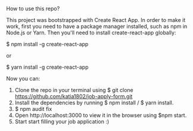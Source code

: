 How to use this repo?

This project was bootstrapped with Create React App. In order to make it work, first you need to have a package manager installed, such as npm in Node.js or Yarn. Then you'll need to install create-react-app globally:

\$ npm install -g create-react-app

or

\$ yarn install -g create-react-app

Now you can:

1. Clone the repo in your terminal using \$ git clone https://github.com/katia1802/job-apply-form.git
2. Install the dependencies by running $ npm install / $ yarn install.
3. \$ npm audit fix
4. Open http://localhost:3000 to view it in the browser using \$npm start.
5. Start start filling your job application :)
